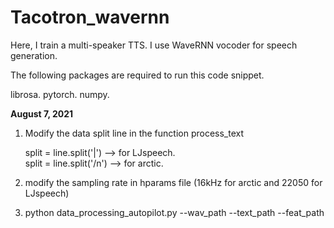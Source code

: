 # Tacotron_wavernn

Here, I train a multi-speaker TTS. I use WaveRNN vocoder for speech generation.

The following packages are required to run this code snippet.

librosa.
pytorch.
numpy.

**August 7, 2021**

1. Modify the data split line in the function process_text

   split = line.split('|') --> for LJspeech.     
   split = line.split('/n') --> for arctic.

2. modify the sampling rate in hparams file (16kHz for arctic and 22050 for LJspeech)

3. python data_processing_autopilot.py --wav_path <path to wave files> --text_path <path to text files> --feat_path <path to store the extracted features>
